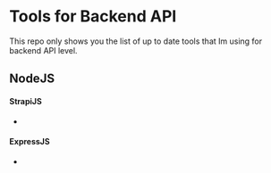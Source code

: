 # Tools for Backend API
This repo only shows you the list of up to date tools that Im using for backend API level.


## NodeJS
#### StrapiJS
* 

#### ExpressJS
* 
